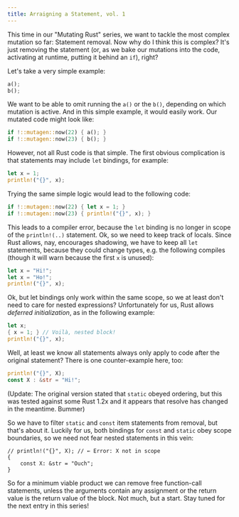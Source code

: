 ```yaml
---
title: Arraigning a Statement, vol. 1
---
```


This time in our "Mutating Rust" series, we want to tackle the most complex mutation so far:
Statement removal. Now why do I think this is complex? It's just removing the statement (or, as we
bake our mutations into the code, activating at runtime, putting it behind an `if`), right?

Let's take a very simple example:

```rust
a();
b();
```

We want to be able to omit running the `a()` or the `b()`, depending on which mutation is active.
And in this simple example, it would easily work. Our mutated code might look like:

```rust
if !::mutagen::now(22) { a(); }
if !::mutagen::now(23) { b(); }
```

However, not all Rust code is that simple. The first obvious complication is that statements may
include `let` bindings, for example:

```rust
let x = 1;
println!("{}", x);
```

Trying the same simple logic would lead to the following code:

```rust
if !::mutagen::now(22) { let x = 1; }
if !::mutagen::now(23) { println!("{}", x); }
```

This leads to a compiler error, because the `let` binding is no longer in scope of the
`println!(..)` statement. Ok, so we need to keep track of locals. Since Rust allows, nay,
encourages shadowing, we have to keep all `let` statements, because they could change types, e.g.
the following compiles (though it will warn because the first `x` is unused):

```rust
let x = "Hi!";
let x = "Ho!";
println!("{}", x);
```

Ok, but let bindings only work within the same scope, so we at least don't need to care for nested
expressions? Unfortunately for us, Rust allows *deferred initialization*, as in the following example:

```rust
let x;
{ x = 1; } // Voilà, nested block!
println!("{}", x);
```

Well, at least we know all statements always only apply to code after the original statement? There
is one counter-example here, too:

```rust
println!("{}", X);
const X : &str = "Hi!";
```

(Update: The original version stated that `static` obeyed ordering, but this was tested against some
Rust 1.2x and it appears that resolve has changed in the meantime. Bummer)

So we have to filter `static` and `const` item statements from removal, but that's about it.
Luckily for us, both bindings for `const` and `static` obey scope boundaries, so we need not fear
nested statements in this vein:

```rust,compile-fail
// println!("{}", X); // ← Error: X not in scope
{
    const X: &str = "Ouch";
}
```

So for a minimum viable product we can remove free function-call statements, unless the arguments
contain any assignment or the return value is the return value of the block. Not much, but a start.
Stay tuned for the next entry in this series!

